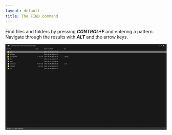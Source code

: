 ```yaml
---
layout: default
title: The FIND command
--- 
```


Find files and folders by pressing ***CONTROL+F*** and entering a pattern. Navigate through the results with ***ALT*** and the arrow keys.

![Find files and folders](/assets/img/Find.gif)